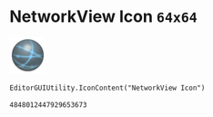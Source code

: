 # NetworkView Icon `64x64`
<img src="/img/NetworkView%20Icon.png" width=64 height=64>

``` CSharp
EditorGUIUtility.IconContent("NetworkView Icon")
```
```
4848012447929653673
```

